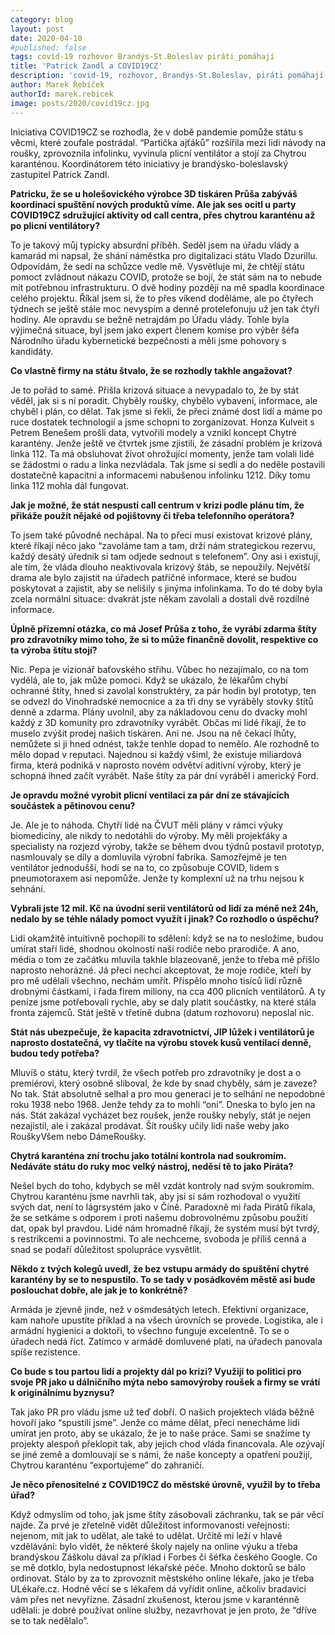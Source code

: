 ```yaml
---
category: blog
layout: post
date: 2020-04-10
#published: false
tags: covid-19 rozhovor Brandýs-St.Boleslav piráti_pomáhají
title: 'Patrick Zandl a COVID19CZ'
description: 'covid-19, rozhovor, Brandýs-St.Boleslav, piráti pomáhají'
author: Marek Řebíček
authorId: marek.rebicek
image: posts/2020/covid19cz.jpg
---
```

Iniciativa COVID19CZ se rozhodla, že v době pandemie pomůže státu s věcmi, které zoufale postrádal. “Partička ajťáků” rozšířila mezi lidi návody na roušky, zprovoznila infolinku, vyvinula plicní ventilátor a stojí za Chytrou karanténou. Koordinátorem této iniciativy je brandýsko-boleslavský zastupitel Patrick Zandl.

**Patricku, že se u holešovického výrobce 3D tiskáren Průša zabýváš koordinací spuštění nových produktů víme. Ale jak ses ocitl u party COVID19CZ sdružující aktivity od call centra, přes chytrou karanténu až po plicní ventilátory?**

To je takový můj typicky absurdní příběh. Seděl jsem na úřadu vlády a kamarád mi napsal, že shání náměstka pro digitalizaci státu Vlado Dzurillu. Odpovídám, že sedí na schůzce vedle mě. Vysvětluje mi, že chtějí státu pomoct zvládnout nákazu COVID, protože se bojí, že stát sám na to nebude mít potřebnou infrastrukturu. O dvě hodiny později na mě spadla koordinace celého projektu. Říkal jsem si, že to přes víkend doděláme, ale po čtyřech týdnech se ještě stále moc nevyspím a denně protelefonuju už jen tak čtyři hodiny. 
Ale opravdu se bežně netrajdám po Úřadu vlády. Tohle byla výjimečná situace, byl jsem jako expert členem komise pro výběr šéfa Národního úřadu kybernetické bezpečnosti a měli jsme pohovory s kandidáty. 

**Co vlastně firmy na státu štvalo, že se rozhodly takhle angažovat?**

Je to pořád to samé. Přišla krizová situace a nevypadalo to, že by stát věděl, jak si s ní poradit. Chyběly roušky, chybělo vybavení, informace, ale chyběl i plán, co dělat. Tak jsme si řekli, že přeci známé dost lidí a máme po ruce dostatek technologií a jsme schopni to zorganizovat. Honza Kulveit s Petrem Benešem prošli data, vytvořili modely a vznikl koncept Chytré karantény. Jenže ještě ve čtvrtek jsme zjistili, že zásadní problém je krizová linka 112. Ta má obsluhovat život ohrožující momenty, jenže tam volali lidé se žádostmi o radu a linka nezvládala. Tak jsme si sedli a do neděle postavili dostatečně kapacitní a informacemi nabušenou infolinku 1212. Díky tomu linka 112 mohla dál fungovat.  

**Jak je možné, že stát nespustí call centrum v krizi podle plánu tím, že přikáže použít nějaké od pojištovny či třeba telefonního operátora?**

To jsem také původně nechápal. Na to přeci musí existovat krizové plány, které říkají něco jako “zavoláme tam a tam, drží nám strategickou rezervu, každý desátý úředník si tam odjede sednout s telefonem”. Ony asi i existují, ale tím, že vláda dlouho neaktivovala krizový štáb, se nepoužily. Největší drama ale bylo zajistit na úřadech patřičné informace, které se budou poskytovat a zajistit, aby se nelišily s jinýma infolinkama. To do té doby byla zcela normální situace: dvakrát jste někam zavolali a dostali dvě rozdílné informace. 

**Úplně přízemní otázka, co má Josef Průša z toho, že vyrábí zdarma štíty pro zdravotníky mimo toho, že si to může finančně dovolit, respektive co ta výroba štítu stojí?**

Nic. Pepa je vizionář baťovského střihu. Vůbec ho nezajímalo, co na tom vydělá, ale to, jak může pomoci. Když se ukázalo, že lékařům chybí ochranné štíty, hned si zavolal konstruktéry, za pár hodin byl prototyp, ten se odvezl do Vinohradské nemocnice a za tři dny se vyráběly stovky štítů denně a zdarma. Plány uvolnil, aby za nákladovou cenu do dvacky mohl každý z 3D komunity pro zdravotníky vyrábět. Občas mi lidé říkají, že to muselo zvýšit prodej našich tiskáren. Ani ne. Jsou na ně čekací lhůty, nemůžete si ji hned odnést, takže tenhle dopad to nemělo. Ale rozhodně to mělo dopad v reputaci. Najednou si každý všiml, že existuje miliardová firma, která podniká v naprosto novém odvětví aditivní výroby, který je schopná ihned začít vyrábět. Naše štíty za pár dní vyráběl i americký Ford.  

**Je opravdu možné vyrobit plicní ventilaci za pár dní ze stávajících součástek a pětinovou cenu?**

Je. Ale je to náhoda. Chytří lidé na ČVUT měli plány v rámci výuky biomedicíny, ale nikdy to nedotáhli do výroby. My měli projekťáky a specialisty na rozjezd výroby, takže se během dvou týdnů postavil prototyp, nasmlouvaly se díly a domluvila výrobní fabrika. Samozřejmě je ten ventilátor jednodušší, hodí se na to, co způsobuje COVID, lidem s pneumotoraxem asi nepomůže. Jenže ty komplexní už na trhu nejsou k sehnání. 

**Vybrali jste 12 mil. Kč na úvodní serii ventilátorů od lidí za méně než 24h, nedalo by se téhle nálady pomoct využít i jinak? Co rozhodlo o úspěchu?**

Lidi okamžitě intuitivně pochopili to sdělení: když se na to nesložíme, budou umírat staří lidé, shodnou okolností naši rodiče nebo prarodiče. A ano, média o tom ze začátku mluvila takhle blazeovaně, jenže to třeba mě přišlo naprosto nehorázné. Já přeci nechci akceptovat, že moje rodiče, kteří by pro mě udělali všechno, nechám umřít. Přispělo mnoho tisíců lidí různě drobnými částkami, i řada firem miliony, na cca 400 plicních ventilátorů. A ty peníze jsme potřebovali rychle, aby se daly platit součástky, na které stála fronta zájemců. Stát ještě v třetině dubna (datum rozhovoru) neposlal nic. 

**Stát nás ubezpečuje, že kapacita zdravotnictví, JIP lůžek i ventilátorů je naprosto dostatečná, vy tlačíte na výrobu stovek kusů ventilací denně, budou tedy potřeba?**

Mluvíš o státu, který tvrdil, že všech potřeb pro zdravotníky je dost a o premiérovi, který osobně sliboval, že kde by snad chyběly, sám je zaveze? No tak. Stát absolutně selhal a pro mou generaci je to selhání ne nepodobné roku 1938 nebo 1968. Jenže tehdy za to mohli “oni”. Dneska to bylo jen na nás. Stát zakázal vycházet bez roušek, jenže roušky nebyly, stát je nejen nezajistil, ale i zakázal prodávat. Šít roušky učily lidi naše weby jako RouškyVšem nebo DámeRoušky.  

**Chytrá karanténa zní trochu jako totální kontrola nad soukromím. Nedáváte státu do ruky moc velký nástroj, neděsí tě to jako Piráta?**

Nešel bych do toho, kdybych se měl vzdát kontroly nad svým soukromím. Chytrou karanténu jsme navrhli tak, aby jsi si sám rozhodoval o využití svých dat, není to lágrsystém jako v Číně. Paradoxně mi řada Pirátů říkala, že se setkáme s odporem i proti našemu dobrovolnému způsobu použití dat, opak byl pravdou. Lidé nám hromadně říkají, že systém musí být tvrdý, s restrikcemi a povinnostmi. To ale nechceme, svoboda je příliš cenná a snad se podaří důležitost spolupráce vysvětlit.  

**Někdo z tvých kolegů uvedl, že bez vstupu armády do spuštění chytré karantény by se to nespustilo. To se tady v posádkovém městě asi bude poslouchat dobře, ale jak je to konkrétně?**

Armáda je zjevně jinde, než v osmdesátých letech. Efektivní organizace, kam nahoře upustíte příklad a na všech úrovních se provede. Logistika, ale i armádní hygienici a doktoři, to všechno funguje excelentně. To se o úřadech nedá říct. Zatímco v armádě domluvené platí, na úřadech panovala spíše rezistence. 

**Co bude s tou partou lidí a projekty dál po krizi? Využijí to politici pro svoje PR jako u dálničního mýta nebo samovýroby roušek a firmy se vrátí k originálnímu byznysu?**

Tak jako PR pro vládu jsme už teď dobří. O našich projektech vláda běžně hovoří jako “spustili jsme”. Jenže co máme dělat, přeci nenecháme lidi umírat jen proto, aby se ukázalo, že je to naše práce. Sami se snažíme ty projekty alespoň překlopit tak, aby jejich chod vláda financovala. Ale ozývají se jiné země a domlouvají se s námi, že naše koncepty a opatření použijí, Chytrou karanténu “exportujeme” do zahraničí. 

**Je něco přenositelné z COVID19CZ do městské úrovně, využil by to třeba úřad?**

Když odmyslím od toho, jak jsme štíty zásobovali záchranku, tak se pár věcí najde. Za prvé je zřetelně vidět důležitost informovanosti veřejnosti: nejenom, mít jak  to udělat, ale také to udělat. Určitě mi leží v hlavě vzdělávání: bylo vidět, že některé školy najely na online výuku a třeba brandýskou Záškolu dával za příklad i Forbes či šéfka českého Google. 
Co se mě dotklo, byla nedostupnost lékařské péče. Mnoho doktorů se bálo ordinovat. Stálo by za to zprovoznit městského online lékaře, jako je třeba ULékaře.cz. Hodně věcí se s lékařem dá vyřídit online, ačkoliv bradavici vám přes net nevyřízne. Zásadní zkušenost, kterou jsme v karanténně udělali: je dobré používat online služby, nezavrhovat je jen proto, že “dříve se to tak nedělalo”.

